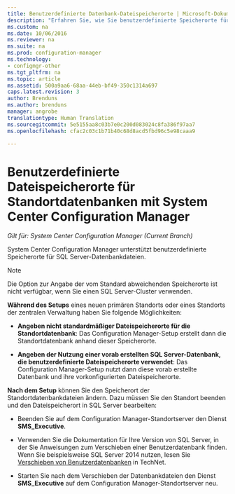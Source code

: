 ```yaml
---
title: Benutzerdefinierte Datenbank-Dateispeicherorte | Microsoft-Dokumentation
description: "Erfahren Sie, wie Sie benutzerdefinierte Speicherorte für SQL Server-Datenbankdateien angeben."
ms.custom: na
ms.date: 10/06/2016
ms.reviewer: na
ms.suite: na
ms.prod: configuration-manager
ms.technology:
- configmgr-other
ms.tgt_pltfrm: na
ms.topic: article
ms.assetid: 500a9aa6-68aa-44eb-bf49-350c1314a697
caps.latest.revision: 3
author: Brenduns
ms.author: brenduns
manager: angrobe
translationtype: Human Translation
ms.sourcegitcommit: 5e5155aa8c03b7e0c200d083024c8fa386f97aa7
ms.openlocfilehash: cfac2c03c1b71b40c68d8acd5fbd96c5e98caaa9

---
```

# <a name="custom-locations-for-system-center-configuration-manager-site-database-files"></a>Benutzerdefinierte Dateispeicherorte für Standortdatenbanken mit System Center Configuration Manager

*Gilt für: System Center Configuration Manager (Current Branch)*

 System Center Configuration Manager unterstützt benutzerdefinierte Speicherorte für SQL Server-Datenbankdateien.  

> [!NOTE]  
>  Die Option zur Angabe der vom Standard abweichenden Speicherorte ist nicht verfügbar, wenn Sie einen SQL Server-Cluster verwenden.  

 **Während des Setups** eines neuen primären Standorts oder eines Standorts der zentralen Verwaltung haben Sie folgende Möglichkeiten:  

-   **Angeben nicht standardmäßiger Dateispeicherorte für die Standortdatenbank**: Das Configuration Manager-Setup erstellt dann die Standortdatenbank anhand dieser Speicherorte.  

-   **Angeben der Nutzung einer vorab erstellten SQL Server-Datenbank, die benutzerdefinierte Dateispeicherorte verwendet**: Das Configuration Manager-Setup nutzt dann diese vorab erstellte Datenbank und ihre vorkonfigurierten Dateispeicherorte.  

**Nach dem Setup** können Sie den Speicherort der Standortdatenbankdateien ändern. Dazu müssen Sie den Standort beenden und den Dateispeicherort in SQL Server bearbeiten:  

-   Beenden Sie auf dem Configuration Manager-Standortserver den Dienst **SMS_Executive**.  

-   Verwenden Sie die Dokumentation für Ihre Version von SQL Server, in der Sie Anweisungen zum Verschieben einer Benutzerdatenbank finden. Wenn Sie beispielsweise SQL Server 2014 nutzen, lesen Sie [Verschieben von Benutzerdatenbanken](https://technet.microsoft.com/library/ms345483\(v=sql.120\).aspx) in TechNet.  

-   Starten Sie nach dem Verschieben der Datenbankdateien den Dienst **SMS_Executive** auf dem Configuration Manager-Standortserver neu.  



<!--HONumber=Feb17_HO2-->


